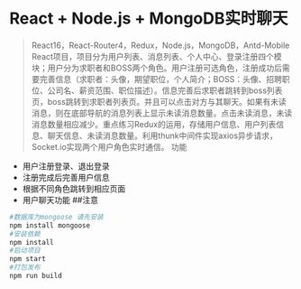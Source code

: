 
# React + Node.js + MongoDB实时聊天
> React16，React-Router4，Redux，Node.js，MongoDB，Antd-Mobile
React项目，项目分为用户列表、消息列表、个人中心、登录注册四个模块；用户分为求职者和BOSS两个角色。用户注册可选角色，注册成功后需要完善信息（求职者：头像，期望职位，个人简介；BOSS：头像、招聘职位、公司名、薪资范围、职位描述）。信息完善后求职者跳转到boss列表页，boss跳转到求职者列表页。并且可以点击对方与其聊天。如果有未读消息，则在底部导航的消息列表上显示未读消息数量。点击未读消息，未读消息数量相应减少。重点练习Redux的运用，存储用户信息、用户列表信息、聊天信息、未读消息数量。利用thunk中间件实现axios异步请求，Socket.io实现两个用户角色实时通信。
>功能
* 用户注册登录、退出登录
* 注册完成后完善用户信息
* 根据不同角色跳转到相应页面
* 用户聊天功能
##注意
``` bash
#数据库为mongoose 请先安装 
npm install mongoose
#安装依赖
npm install
#启动项目
npm start
#打包发布
npm run build
```